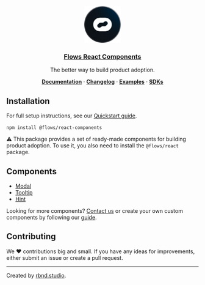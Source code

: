 <p align="center">
  <a href="https://flows.sh">
    <img src="./../../docs/avatar.png" height="96">
    <h3 align="center">Flows React Components</h3>
  </a>
</p>

<p align="center">
  The better way to build product adoption.
</p>

<p align="center">
  <a href="https://flows.sh/docs"><strong>Documentation</strong></a> ·
  <a href="https://flows.sh/changelog"><strong>Changelog</strong></a> ·
  <a href="https://flows.sh/examples"><strong>Examples</strong></a> ·
  <a href="https://flows.sh/docs/sdk-overview"><strong>SDKs</strong></a>
</p>

## Installation

For full setup instructions, see our [Quickstart guide](https://flows.sh/docs/quickstart).

```
npm install @flows/react-components
```

⚠️ This package provides a set of ready-made components for building product adoption. To use it, you also need to install the `@flows/react` package.

## Components

- [Modal](https://flows.sh/docs/components/modal)
- [Tooltip](https://flows.sh/docs/components/tooltip)
- [Hint](https://flows.sh/docs/components/hint)

Looking for more components? [Contact us](https://flows.sh/contact) or create your own custom components by following our [guide](https://flows.sh/docs/create-custom-components).

## Contributing

We ❤️ contributions big and small. If you have any ideas for improvements, either submit an issue or create a pull request.

---

Created by [rbnd.studio](https://rbnd.studio/).

